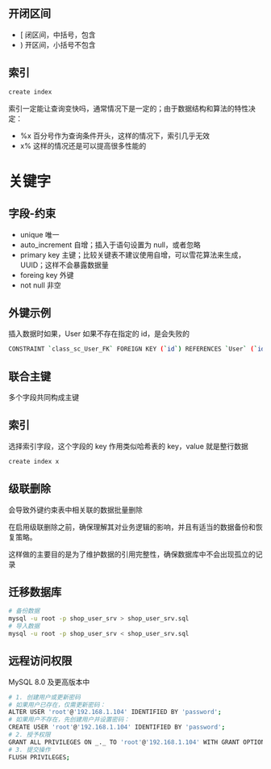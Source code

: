 ## 开闭区间

- [ 闭区间，中括号，包含
- ) 开区间，小括号不包含

## 索引

```sh
create index
```

索引一定能让查询变快吗，通常情况下是一定的；由于数据结构和算法的特性决定：

- %x 百分号作为查询条件开头，这样的情况下，索引几乎无效
- x% 这样的情况还是可以提高很多性能的

# 关键字

## 字段-约束

- unique 唯一
- auto_increment 自增；插入于语句设置为 null，或者忽略
- primary key 主键；比较关键表不建议使用自增，可以雪花算法来生成，UUID；这样不会暴露数据量
- foreing key 外键
- not null 非空

## 外键示例

插入数据时如果，User 如果不存在指定的 id，是会失败的

```sh
CONSTRAINT `class_sc_User_FK` FOREIGN KEY (`id`) REFERENCES `User` (`id`)
```

## 联合主键

多个字段共同构成主键

## 索引

选择索引字段，这个字段的 key 作用类似哈希表的 key，value 就是整行数据

```sh
create index x
```

## 级联删除

会导致外键约束表中相关联的数据批量删除

在启用级联删除之前，确保理解其对业务逻辑的影响，并且有适当的数据备份和恢复策略。

这样做的主要目的是为了维护数据的引用完整性，确保数据库中不会出现孤立的记录

## 迁移数据库

```sh
# 备份数据
mysql -u root -p shop_user_srv > shop_user_srv.sql
# 导入数据
mysql -u root -p shop_user_srv < shop_user_srv.sql
```

## 远程访问权限

MySQL 8.0 及更高版本中

```sh
# 1. 创建用户或更新密码
# 如果用户已存在，仅需更新密码：
ALTER USER 'root'@'192.168.1.104' IDENTIFIED BY 'password';
# 如果用户不存在，先创建用户并设置密码：
CREATE USER 'root'@'192.168.1.104' IDENTIFIED BY 'password';
# 2. 授予权限
GRANT ALL PRIVILEGES ON _._ TO 'root'@'192.168.1.104' WITH GRANT OPTION;
# 3. 提交操作
FLUSH PRIVILEGES;
```
